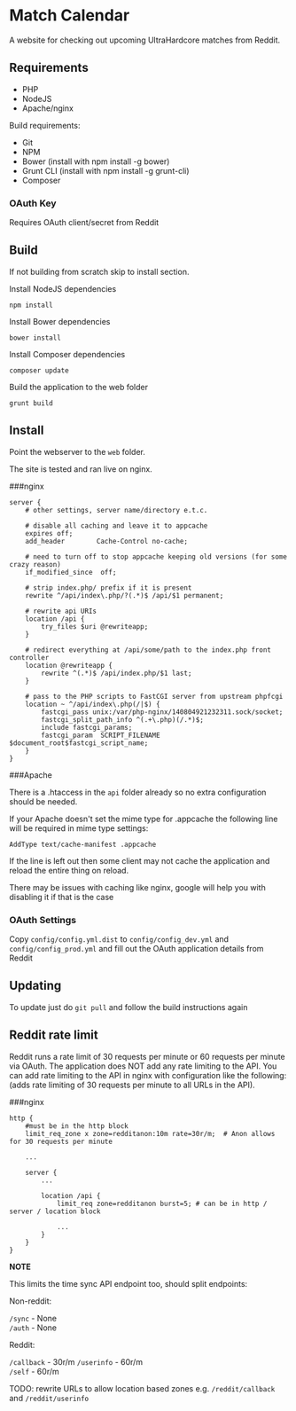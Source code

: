 Match Calendar
==============

A website for checking out upcoming UltraHardcore matches from Reddit.

Requirements
------------

- PHP
- NodeJS
- Apache/nginx

Build requirements:

- Git
- NPM
- Bower (install with npm install -g bower)
- Grunt CLI (install with npm install -g grunt-cli)
- Composer

### OAuth Key

Requires OAuth client/secret from Reddit


Build
-----

If not building from scratch skip to install section.

Install NodeJS dependencies

`npm install`

Install Bower dependencies

`bower install`

Install Composer dependencies

`composer update`

Build the application to the web folder

`grunt build`

Install
-------

Point the webserver to the `web` folder.

The site is tested and ran live on nginx.

###nginx
    
    server {
        # other settings, server name/directory e.t.c.
        
        # disable all caching and leave it to appcache
        expires off;
        add_header        Cache-Control no-cache;
        
        # need to turn off to stop appcache keeping old versions (for some crazy reason)
        if_modified_since  off;
    
        # strip index.php/ prefix if it is present
        rewrite ^/api/index\.php/?(.*)$ /api/$1 permanent;
    
        # rewrite api URIs
        location /api {
            try_files $uri @rewriteapp;
        }
    
        # redirect everything at /api/some/path to the index.php front controller
        location @rewriteapp {
            rewrite ^(.*)$ /api/index.php/$1 last;
        }
    
        # pass to the PHP scripts to FastCGI server from upstream phpfcgi
        location ~ ^/api/index\.php(/|$) {
            fastcgi_pass unix:/var/php-nginx/140804921232311.sock/socket;
            fastcgi_split_path_info ^(.+\.php)(/.*)$;
            include fastcgi_params;
            fastcgi_param  SCRIPT_FILENAME $document_root$fastcgi_script_name;
        }
    }


###Apache

There is a .htaccess in the `api` folder already so no extra configuration should be needed.

If your Apache doesn't set the mime type for .appcache the following line will be required in mime type settings:

`AddType text/cache-manifest .appcache`

If the line is left out then some client may not cache the application and reload the entire thing on reload.

There may be issues with caching like nginx, google will help you with disabling it if that is the case

### OAuth Settings

Copy `config/config.yml.dist` to `config/config_dev.yml` and `config/config_prod.yml` and fill out the OAuth application
details from Reddit

Updating
--------

To update just do `git pull` and follow the build instructions again

Reddit rate limit
-----------------

Reddit runs a rate limit of 30 requests per minute or 60 requests per minute via OAuth. The application does NOT add any
rate limiting to the API. You can add rate limiting to the API in nginx with configuration like the following: (adds 
rate limiting of 30 requests per minute to all URLs in the API).

###nginx

    http {
        #must be in the http block
        limit_req_zone x zone=redditanon:10m rate=30r/m;  # Anon allows for 30 requests per minute
        
        ...
        
        server {
            ...
            
            location /api {
                limit_req zone=redditanon burst=5; # can be in http / server / location block
                
                ...
            }
        }
    }
    
**NOTE**

This limits the time sync API endpoint too, should split endpoints:

Non-reddit:

`/sync` - None    
`/auth` - None  

Reddit:

`/callback` - 30r/m
`/userinfo` - 60r/m  
`/self` - 60r/m
  
TODO: rewrite URLs to allow location based zones e.g. `/reddit/callback` and `/reddit/userinfo`
